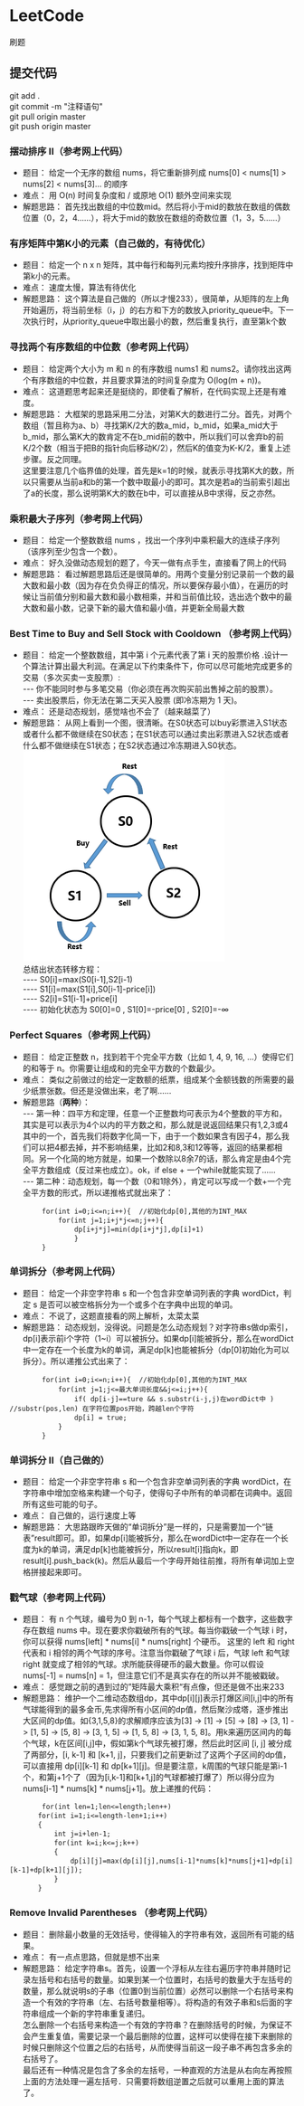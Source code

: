 # LeetCode
刷题

## 提交代码
git add . <br/>
git commit -m "注释语句" <br/>
git pull origin master  <br/>
git push origin master  <br/>


### 摆动排序 II（参考网上代码）
- 题目：
给定一个无序的数组 nums，将它重新排列成 nums[0] < nums[1] > nums[2] < nums[3]... 的顺序 <br/>
- 难点：
用 O(n) 时间复杂度和 / 或原地 O(1) 额外空间来实现 <br/>
- 解题思路：
首先找出数组的中位数mid。然后将小于mid的数放在数组的偶数位置（0，2，4……），将大于mid的数放在数组的奇数位置（1，3，5……） <br/> 


### 有序矩阵中第K小的元素（自己做的，有待优化）
- 题目：
给定一个 n x n 矩阵，其中每行和每列元素均按升序排序，找到矩阵中第k小的元素。 <br/>
- 难点：
速度太慢，算法有待优化 <br/>
- 解题思路：
这个算法是自己做的（所以才慢233），很简单，从矩阵的左上角开始遍历，将当前坐标（i，j）的右方和下方的数放入priority_queue中。下一次执行时，从priority_queue中取出最小的数，然后重复执行，直至第k个数 <br/> 

### 寻找两个有序数组的中位数（参考网上代码）
- 题目：
给定两个大小为 m 和 n 的有序数组 nums1 和 nums2。请你找出这两个有序数组的中位数，并且要求算法的时间复杂度为 O(log(m + n))。 <br/>
- 难点：
这道题思考起来还是挺绕的，即使看了解析，在代码实现上还是有难度。 <br/>
- 解题思路：
大框架的思路采用二分法，对第K大的数进行二分。首先，对两个数组（暂且称为a、b）寻找第K/2大的数a_mid，b_mid，如果a_mid大于b_mid，那么第K大的数肯定不在b_mid前的数中，所以我们可以舍弃b的前K/2个数（相当于把B的指针向后移动K/2），然后K的值变为K-K/2，重复上述步骤。反之同理。<br/> 
这里要注意几个临界值的处理，首先是k=1的时候，就表示寻找第K大的数，所以只需要从当前a和b的第一个数中取最小的即可。其次是若a的当前索引超出了a的长度，那么说明第K大的数在b中，可以直接从B中求得，反之亦然。 <br/>

### 乘积最大子序列（参考网上代码）
- 题目：
给定一个整数数组 nums ，找出一个序列中乘积最大的连续子序列（该序列至少包含一个数）。 <br/>
- 难点：
好久没做动态规划的题了，今天一做有点手生，直接看了网上的代码 <br/>
- 解题思路：
看过解题思路后还是很简单的。用两个变量分别记录前一个数的最大数和最小数（因为存在负负得正的情况，所以要保存最小值），在遍历的时候让当前值分别和最大数和最小数相乘，并和当前值比较，选出选个数中的最大数和最小数，记录下新的最大值和最小值，并更新全局最大数 <br/> 

### Best Time to Buy and Sell Stock with Cooldown （参考网上代码）
- 题目：
给定一个整数数组，其中第 i 个元素代表了第 i 天的股票价格 .设计一个算法计算出最大利润。在满足以下约束条件下，你可以尽可能地完成更多的交易（多次买卖一支股票）: <br/>
--- 你不能同时参与多笔交易（你必须在再次购买前出售掉之前的股票）。<br/>
--- 卖出股票后，你无法在第二天买入股票 (即冷冻期为 1 天)。 <br/>
- 难点：
还是动态规划，感觉啥也不会了（越来越菜了） <br/>
- 解题思路：
从网上看到一个图，很清晰。在S0状态可以buy彩票进入S1状态或者什么都不做继续在S0状态；在S1状态可以通过卖出彩票进入S2状态或者什么都不做继续在S1状态；在S2状态通过冷冻期进入S0状态。<br/> ![状态转移图](Best_Time_to_Buy_and_Sell_Stock_with_Cooldown/transform.png)<br/> 总结出状态转移方程：<br/>
---- S0[i]=max(S0[i-1],S2[i-1) <br/>
---- S1[i]=max(S1[i],S0[i-1]-price[i]) <br/>
---- S2[i]=S1[i-1]+price[i] <br/>
---- 初始化状态为 S0[0]=0 , S1[0]=-price[0] , S2[0]=-∞<br/>

###  Perfect Squares（参考网上代码）
- 题目：
给定正整数 n，找到若干个完全平方数（比如 1, 4, 9, 16, ...）使得它们的和等于 n。你需要让组成和的完全平方数的个数最少。 <br/>
- 难点：
类似之前做过的给定一定数额的纸票，组成某个金额钱数的所需要的最少纸票张数。但还是没做出来，老了啊…… <br/>
- 解题思路（**两种**）：<br/>
--- 第一种：四平方和定理，任意一个正整数均可表示为4个整数的平方和，其实是可以表示为4个以内的平方数之和，那么就是说返回结果只有1,2,3或4其中的一个，首先我们将数字化简一下，由于一个数如果含有因子4，那么我们可以把4都去掉，并不影响结果，比如2和8,3和12等等，返回的结果都相同。另一个化简的地方就是，如果一个数除以8余7的话，那么肯定是由4个完全平方数组成（反过来也成立）。ok，if else + 一个while就能实现了…… <br/> 
--- 第二种：动态规划，每一个数（0和1除外），肯定可以写成一个数+一个完全平方数的形式，所以递推格式就出来了：<br/>
```
        for(int i=0;i<=n;i++){  //初始化dp[0],其他的为INT_MAX
            for(int j=1;i+j*j<=n;j++){
                dp[i+j*j]=min(dp[i+j*j],dp[i]+1) 
                }
        }
```
###  单词拆分（参考网上代码）
- 题目：
给定一个非空字符串 s 和一个包含非空单词列表的字典 wordDict，判定 s 是否可以被空格拆分为一个或多个在字典中出现的单词。 <br/>
- 难点：
不说了，这题直接看的网上解析，太菜太菜 <br/>
- 解题思路：
动态规划，没得说。问题是怎么动态规划？对字符串s做dp索引，dp[i]表示前i个字符（1~i）可以被拆分。如果dp[i]能被拆分，那么在wordDict中一定存在一个长度为k的单词，满足dp[k]也能被拆分（dp[0]初始化为可以拆分）。所以递推公式出来了：<br/>
```
        for(int i=0;i<=n;i++){  //初始化dp[0],其他的为INT_MAX
            for(int j=1;j<=最大单词长度&&j<=i;j++){
                if( dp[i-j]==ture && s.substr(i-j,j)在wordDict中 )  //substr(pos,len) 在字符位置pos开始，跨越len个字符
                dp[i] = true;
            }
        }
```
###  单词拆分 II（自己做的）
- 题目：
给定一个非空字符串 s 和一个包含非空单词列表的字典 wordDict，在字符串中增加空格来构建一个句子，使得句子中所有的单词都在词典中。返回所有这些可能的句子。 <br/>
- 难点：
自己做的，运行速度上等 <br/>
- 解题思路：
大思路跟昨天做的“单词拆分”是一样的，只是需要加一个“链表”result即可。即，如果dp[i]能被拆分，那么在wordDict中一定存在一个长度为k的单词，满足dp[k]也能被拆分，所以result[i]指向k，即result[i].push_back(k)。然后从最后一个字母开始往前推，将所有单词加上空格拼接起来即可。<br/>

###  戳气球（参考网上代码）
- 题目：
有 n 个气球，编号为0 到 n-1，每个气球上都标有一个数字，这些数字存在数组 nums 中。现在要求你戳破所有的气球。每当你戳破一个气球 i 时，你可以获得 nums[left] * nums[i] * nums[right] 个硬币。 这里的 left 和 right 代表和 i 相邻的两个气球的序号。注意当你戳破了气球 i 后，气球 left 和气球 right 就变成了相邻的气球。求所能获得硬币的最大数量。你可以假设 nums[-1] = nums[n] = 1，但注意它们不是真实存在的所以并不能被戳破。 <br/>
- 难点：
感觉跟之前的遇到过的”矩阵最大乘积“有点像，但还是做不出来233 <br/>
- 解题思路：
维护一个二维动态数组dp，其中dp[i][j]表示打爆区间[i,j]中的所有气球能得到的最多金币,先求得所有小区间的dp值，然后聚沙成塔，逐步推出大区间的dp值。如{3,1,5,8}的求解顺序应该为[3] -> [1] -> [5] -> [8] -> [3, 1] -> [1, 5] -> [5, 8] -> [3, 1, 5] -> [1, 5, 8] -> [3, 1, 5, 8]。用k来遍历区间内的每个气球，k在区间[i,j]中，假如第k个气球先被打爆，然后此时区间 [i, j] 被分成了两部分，[i, k-1] 和 [k+1, j]，只要我们之前更新过了这两个子区间的dp值，可以直接用 dp[i][k-1] 和 dp[k+1][j]。但是要注意，k周围的气球只能是第i-1个，和第j+1个了（因为[i,k-1]和[k+1,j]的气球都被打爆了）所以得分应为 nums[i-1] * nums[k] * nums[j+1]。放上递推的代码：<br/>
```
        for(int len=1;len<=length;len++)
	   for(int i=1;i<=length-len+1;i++)
	   {
	       int j=i+len-1;
	       for(int k=i;k<=j;k++)
	       {
	           dp[i][j]=max(dp[i][j],nums[i-1]*nums[k]*nums[j+1]+dp[i][k-1]+dp[k+1][j]);
	       }
	   }
 ```
### Remove Invalid Parentheses （参考网上代码）
- 题目：
删除最小数量的无效括号，使得输入的字符串有效，返回所有可能的结果。<br/>
- 难点：
有一点点思路，但就是想不出来 <br/>
- 解题思路：
给定字符串s。首先，设置一个浮标从左往右遍历字符串并随时记录左括号和右括号的数量。如果到某一个位置时，右括号的数量大于左括号的数量，那么就说明s的子串（位置0到当前位置）必然可以删除一个右括号来构造一个有效的字符串（左、右括号数量相等）。将构造的有效子串和s后面的字符串组成一个新的字符串重复递归。<br/> 
怎么删除一个右括号来构造一个有效的字符串？在删除括号的时候，为保证不会产生重复值，需要记录一个最后删除的位置，这样可以使得在接下来删除的时候只删除这个位置之后的右括号，从而使得当前这一段子串不再包含多余的右括号了。<br/>
最后还有一种情况是包含了多余的左括号，一种直观的方法是从右向左再按照上面的方法处理一遍左括号．只需要将数组逆置之后就可以重用上面的算法了。<br/>
